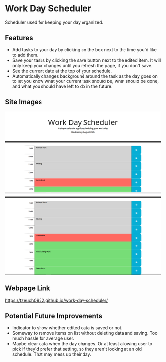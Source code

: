 # Work Day Scheduler 

Scheduler used for keeping your day organized. 

## Features
* Add tasks to your day by clicking on the box next to the time you'd like to add them. 
* Save your tasks by clicking the save button next to the edited item. It will only keep your changes until you refresh the page, if you don't save. 
* See the current date at the top of your schedule. 
* Automatically changes background around the task as the day goes on to let you know what your current task should be, what should be done, and what you should have left to do in the future.

## Site Images

!["Top of webpage"](./assets/images/top-webpage.PNG)
!["Bottom of webpage"](./assets/images/bottom-webpage.PNG)

## Webpage Link
https://tzeuch0922.github.io/work-day-scheduler/

## Potential Future Improvements
* Indicator to show whether edited data is saved or not.
* Someway to remove items on list without deleting data and saving. Too much hassle for average user.
* Maybe clear data when the day changes. Or at least allowing user to pick if they'd prefer that setting, so they aren't looking at an old schedule. That may mess up their day.